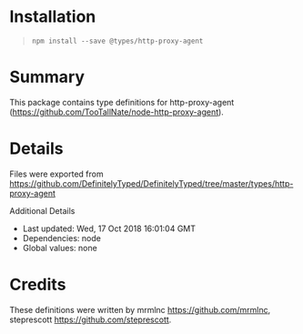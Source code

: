 # Installation
> `npm install --save @types/http-proxy-agent`

# Summary
This package contains type definitions for http-proxy-agent (https://github.com/TooTallNate/node-http-proxy-agent).

# Details
Files were exported from https://github.com/DefinitelyTyped/DefinitelyTyped/tree/master/types/http-proxy-agent

Additional Details
 * Last updated: Wed, 17 Oct 2018 16:01:04 GMT
 * Dependencies: node
 * Global values: none

# Credits
These definitions were written by mrmlnc <https://github.com/mrmlnc>, steprescott <https://github.com/steprescott>.
